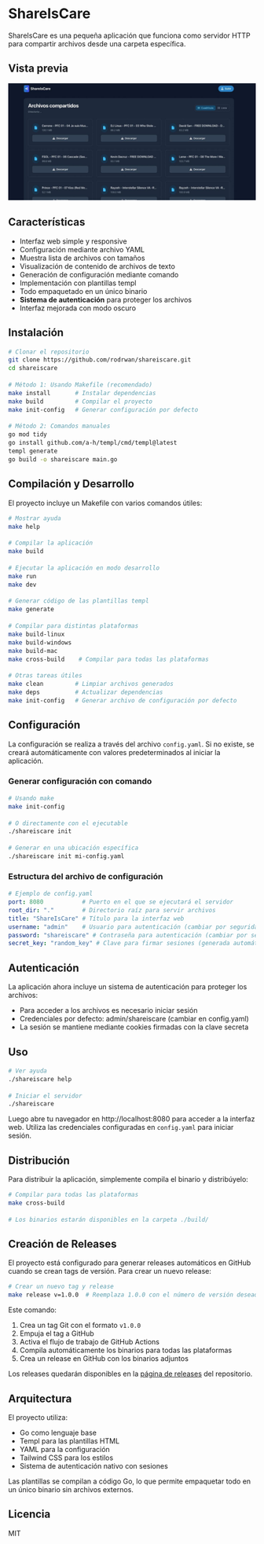 # ShareIsCare

ShareIsCare es una pequeña aplicación que funciona como servidor HTTP para compartir archivos desde una carpeta específica.

## Vista previa

![Interfaz de ShareIsCare](frontend.jpeg)

## Características

- Interfaz web simple y responsive
- Configuración mediante archivo YAML
- Muestra lista de archivos con tamaños
- Visualización de contenido de archivos de texto
- Generación de configuración mediante comando
- Implementación con plantillas templ 
- Todo empaquetado en un único binario
- **Sistema de autenticación** para proteger los archivos
- Interfaz mejorada con modo oscuro

## Instalación

```bash
# Clonar el repositorio
git clone https://github.com/rodrwan/shareiscare.git
cd shareiscare

# Método 1: Usando Makefile (recomendado)
make install       # Instalar dependencias
make build         # Compilar el proyecto
make init-config   # Generar configuración por defecto

# Método 2: Comandos manuales
go mod tidy
go install github.com/a-h/templ/cmd/templ@latest
templ generate
go build -o shareiscare main.go
```

## Compilación y Desarrollo

El proyecto incluye un Makefile con varios comandos útiles:

```bash
# Mostrar ayuda
make help

# Compilar la aplicación
make build

# Ejecutar la aplicación en modo desarrollo
make run
make dev

# Generar código de las plantillas templ
make generate

# Compilar para distintas plataformas
make build-linux
make build-windows
make build-mac
make cross-build    # Compilar para todas las plataformas

# Otras tareas útiles
make clean         # Limpiar archivos generados
make deps          # Actualizar dependencias
make init-config   # Generar archivo de configuración por defecto
```

## Configuración

La configuración se realiza a través del archivo `config.yaml`. Si no existe, se creará automáticamente con valores predeterminados al iniciar la aplicación.

### Generar configuración con comando

```bash
# Usando make
make init-config

# O directamente con el ejecutable
./shareiscare init

# Generar en una ubicación específica
./shareiscare init mi-config.yaml
```

### Estructura del archivo de configuración

```yaml
# Ejemplo de config.yaml
port: 8080           # Puerto en el que se ejecutará el servidor
root_dir: "."        # Directorio raíz para servir archivos
title: "ShareIsCare" # Título para la interfaz web
username: "admin"    # Usuario para autenticación (cambiar por seguridad)
password: "shareiscare" # Contraseña para autenticación (cambiar por seguridad)
secret_key: "random_key" # Clave para firmar sesiones (generada automáticamente)
```

## Autenticación

La aplicación ahora incluye un sistema de autenticación para proteger los archivos:

- Para acceder a los archivos es necesario iniciar sesión
- Credenciales por defecto: admin/shareiscare (cambiar en config.yaml)
- La sesión se mantiene mediante cookies firmadas con la clave secreta

## Uso

```bash
# Ver ayuda
./shareiscare help

# Iniciar el servidor
./shareiscare
```

Luego abre tu navegador en http://localhost:8080 para acceder a la interfaz web.
Utiliza las credenciales configuradas en `config.yaml` para iniciar sesión.

## Distribución

Para distribuir la aplicación, simplemente compila el binario y distribúyelo:

```bash
# Compilar para todas las plataformas
make cross-build

# Los binarios estarán disponibles en la carpeta ./build/
```

## Creación de Releases

El proyecto está configurado para generar releases automáticos en GitHub cuando se crean tags de versión. Para crear un nuevo release:

```bash
# Crear un nuevo tag y release
make release v=1.0.0  # Reemplaza 1.0.0 con el número de versión deseado
```

Este comando:
1. Crea un tag Git con el formato `v1.0.0`
2. Empuja el tag a GitHub
3. Activa el flujo de trabajo de GitHub Actions
4. Compila automáticamente los binarios para todas las plataformas
5. Crea un release en GitHub con los binarios adjuntos

Los releases quedarán disponibles en la [página de releases](https://github.com/rodrwan/shareiscare/releases) del repositorio.

## Arquitectura

El proyecto utiliza:
- Go como lenguaje base
- Templ para las plantillas HTML
- YAML para la configuración
- Tailwind CSS para los estilos
- Sistema de autenticación nativo con sesiones

Las plantillas se compilan a código Go, lo que permite empaquetar todo en un único binario sin archivos externos.

## Licencia

MIT

